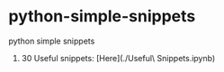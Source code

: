 # python-simple-snippets
python simple snippets
1. 30 Useful snippets: [Here](./Useful\ Snippets.ipynb)
